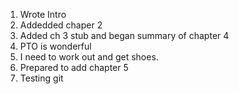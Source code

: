 1. Wrote Intro
2. Addedded chaper 2
3. Added ch 3 stub and began summary of chapter 4
4. PTO is wonderful
5. I need to work out and get shoes.
6. Prepared to add chapter 5
7. Testing git
